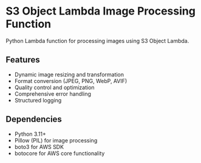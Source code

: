# S3 Object Lambda Image Processing Function

Python Lambda function for processing images using S3 Object Lambda.

## Features

- Dynamic image resizing and transformation
- Format conversion (JPEG, PNG, WebP, AVIF)
- Quality control and optimization
- Comprehensive error handling
- Structured logging

## Dependencies

- Python 3.11+
- Pillow (PIL) for image processing
- boto3 for AWS SDK
- botocore for AWS core functionality

